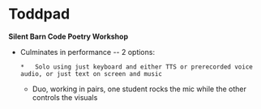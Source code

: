 # Toddpad

**Silent Barn Code Poetry Workshop**

*   Culminates in performance -- 2 options:

        *   Solo using just keyboard and either TTS or prerecorded voice audio, or just text on screen and music
    *   Duo, working in pairs, one student rocks the mic while the other controls the visuals